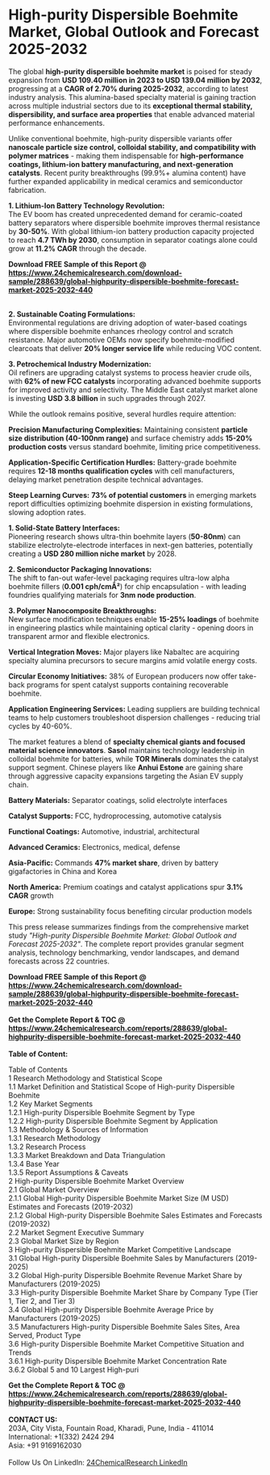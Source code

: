<h1>High-purity Dispersible Boehmite Market, Global Outlook and Forecast 2025-2032</h1><p>The global <strong>high-purity dispersible boehmite market</strong> is poised for steady expansion from <strong>USD 109.40 million in 2023 to USD 139.04 million by 2032</strong>, progressing at a <strong>CAGR of 2.70% during 2025-2032</strong>, according to latest industry analysis. This alumina-based specialty material is gaining traction across multiple industrial sectors due to its <strong>exceptional thermal stability, dispersibility, and surface area properties</strong> that enable advanced material performance enhancements.</p><p>Unlike conventional boehmite, high-purity dispersible variants offer <strong>nanoscale particle size control, colloidal stability, and compatibility with polymer matrices</strong> - making them indispensable for <strong>high-performance coatings, lithium-ion battery manufacturing, and next-generation catalysts</strong>. Recent purity breakthroughs (99.9%+ alumina content) have further expanded applicability in medical ceramics and semiconductor fabrication.</p><p><strong>1. Lithium-Ion Battery Technology Revolution:</strong><br>
The EV boom has created unprecedented demand for ceramic-coated battery separators where dispersible boehmite improves thermal resistance by <strong>30-50%</strong>. With global lithium-ion battery production capacity projected to reach <strong>4.7 TWh by 2030</strong>, consumption in separator coatings alone could grow at <strong>11.2% CAGR</strong> through the decade.</p><div><b>Download FREE Sample of this Report @ 
            <a href="https://www.24chemicalresearch.com/download-sample/288639/global-highpurity-dispersible-boehmite-forecast-market-2025-2032-440">
            https://www.24chemicalresearch.com/download-sample/288639/global-highpurity-dispersible-boehmite-forecast-market-2025-2032-440</a></b></div><br><p><strong>2. Sustainable Coating Formulations:</strong><br>
Environmental regulations are driving adoption of water-based coatings where dispersible boehmite enhances rheology control and scratch resistance. Major automotive OEMs now specify boehmite-modified clearcoats that deliver <strong>20% longer service life</strong> while reducing VOC content.</p><p><strong>3. Petrochemical Industry Modernization:</strong><br>
Oil refiners are upgrading catalyst systems to process heavier crude oils, with <strong>62% of new FCC catalysts</strong> incorporating advanced boehmite supports for improved activity and selectivity. The Middle East catalyst market alone is investing <strong>USD 3.8 billion</strong> in such upgrades through 2027.</p><p>While the outlook remains positive, several hurdles require attention:</p><p><strong>Precision Manufacturing Complexities:</strong> Maintaining consistent <strong>particle size distribution (40-100nm range)</strong> and surface chemistry adds <strong>15-20% production costs</strong> versus standard boehmite, limiting price competitiveness.</p><p><strong>Application-Specific Certification Hurdles:</strong> Battery-grade boehmite requires <strong>12-18 months qualification cycles</strong> with cell manufacturers, delaying market penetration despite technical advantages.</p><p><strong>Steep Learning Curves:</strong> <strong>73% of potential customers</strong> in emerging markets report difficulties optimizing boehmite dispersion in existing formulations, slowing adoption rates.</p><p><strong>1. Solid-State Battery Interfaces:</strong><br>
Pioneering research shows ultra-thin boehmite layers (<strong>50-80nm</strong>) can stabilize electrolyte-electrode interfaces in next-gen batteries, potentially creating a <strong>USD 280 million niche market</strong> by 2028.</p><p><strong>2. Semiconductor Packaging Innovations:</strong><br>
The shift to fan-out wafer-level packaging requires ultra-low alpha boehmite fillers (<strong>0.001 cph/cmÂ²</strong>) for chip encapsulation - with leading foundries qualifying materials for <strong>3nm node production</strong>.</p><p><strong>3. Polymer Nanocomposite Breakthroughs:</strong><br>
New surface modification techniques enable <strong>15-25% loadings</strong> of boehmite in engineering plastics while maintaining optical clarity - opening doors in transparent armor and flexible electronics.</p><p><strong>Vertical Integration Moves:</strong> Major players like Nabaltec are acquiring specialty alumina precursors to secure margins amid volatile energy costs.</p><p><strong>Circular Economy Initiatives:</strong> 38% of European producers now offer take-back programs for spent catalyst supports containing recoverable boehmite.</p><p><strong>Application Engineering Services:</strong> Leading suppliers are building technical teams to help customers troubleshoot dispersion challenges - reducing trial cycles by 40-60%.</p><p>The market features a blend of <strong>specialty chemical giants and focused material science innovators</strong>. <strong>Sasol</strong> maintains technology leadership in colloidal boehmite for batteries, while <strong>TOR Minerals</strong> dominates the catalyst support segment. Chinese players like <strong>Anhui Estone</strong> are gaining share through aggressive capacity expansions targeting the Asian EV supply chain.</p><p><strong>Battery Materials:</strong> Separator coatings, solid electrolyte interfaces</p><p><strong>Catalyst Supports:</strong> FCC, hydroprocessing, automotive catalysis</p><p><strong>Functional Coatings:</strong> Automotive, industrial, architectural</p><p><strong>Advanced Ceramics:</strong> Electronics, medical, defense</p><p><strong>Asia-Pacific:</strong> Commands <strong>47% market share</strong>, driven by battery gigafactories in China and Korea</p><p><strong>North America:</strong> Premium coatings and catalyst applications spur <strong>3.1% CAGR</strong> growth</p><p><strong>Europe:</strong> Strong sustainability focus benefiting circular production models</p><p>This press release summarizes findings from the comprehensive market study <em>"High-purity Dispersible Boehmite Market: Global Outlook and Forecast 2025-2032"</em>. The complete report provides granular segment analysis, technology benchmarking, vendor landscapes, and demand forecasts across 22 countries.</p><div><b>Download FREE Sample of this Report @ 
            <a href="https://www.24chemicalresearch.com/download-sample/288639/global-highpurity-dispersible-boehmite-forecast-market-2025-2032-440">
            https://www.24chemicalresearch.com/download-sample/288639/global-highpurity-dispersible-boehmite-forecast-market-2025-2032-440</a></b></div><br><div><b>Get the Complete Report & TOC @ 
            <a href="https://www.24chemicalresearch.com/reports/288639/global-highpurity-dispersible-boehmite-forecast-market-2025-2032-440">
            https://www.24chemicalresearch.com/reports/288639/global-highpurity-dispersible-boehmite-forecast-market-2025-2032-440</a></b></div><br>
            <b>Table of Content:</b><p>Table of Contents<br />
1 Research Methodology and Statistical Scope<br />
1.1 Market Definition and Statistical Scope of High-purity Dispersible Boehmite<br />
1.2 Key Market Segments<br />
1.2.1 High-purity Dispersible Boehmite Segment by Type<br />
1.2.2 High-purity Dispersible Boehmite Segment by Application<br />
1.3 Methodology & Sources of Information<br />
1.3.1 Research Methodology<br />
1.3.2 Research Process<br />
1.3.3 Market Breakdown and Data Triangulation<br />
1.3.4 Base Year<br />
1.3.5 Report Assumptions & Caveats<br />
2 High-purity Dispersible Boehmite Market Overview<br />
2.1 Global Market Overview<br />
2.1.1 Global High-purity Dispersible Boehmite Market Size (M USD) Estimates and Forecasts (2019-2032)<br />
2.1.2 Global High-purity Dispersible Boehmite Sales Estimates and Forecasts (2019-2032)<br />
2.2 Market Segment Executive Summary<br />
2.3 Global Market Size by Region<br />
3 High-purity Dispersible Boehmite Market Competitive Landscape<br />
3.1 Global High-purity Dispersible Boehmite Sales by Manufacturers (2019-2025)<br />
3.2 Global High-purity Dispersible Boehmite Revenue Market Share by Manufacturers (2019-2025)<br />
3.3 High-purity Dispersible Boehmite Market Share by Company Type (Tier 1, Tier 2, and Tier 3)<br />
3.4 Global High-purity Dispersible Boehmite Average Price by Manufacturers (2019-2025)<br />
3.5 Manufacturers High-purity Dispersible Boehmite Sales Sites, Area Served, Product Type<br />
3.6 High-purity Dispersible Boehmite Market Competitive Situation and Trends<br />
3.6.1 High-purity Dispersible Boehmite Market Concentration Rate<br />
3.6.2 Global 5 and 10 Largest High-puri</p><div><b>Get the Complete Report & TOC @ 
            <a href="https://www.24chemicalresearch.com/reports/288639/global-highpurity-dispersible-boehmite-forecast-market-2025-2032-440">
            https://www.24chemicalresearch.com/reports/288639/global-highpurity-dispersible-boehmite-forecast-market-2025-2032-440</a></b></div><br><b>CONTACT US:</b><br>
            203A, City Vista, Fountain Road, Kharadi, Pune, India - 411014<br>
            International: +1(332) 2424 294<br>
            Asia: +91 9169162030 <br><br>
            Follow Us On LinkedIn: <a href="https://www.linkedin.com/company/24chemicalresearch/">24ChemicalResearch LinkedIn</a>